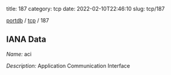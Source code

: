 title: 187
category: tcp
date: 2022-02-10T22:46:10
slug: tcp/187

[portdb](/) / [tcp](/category/tcp.html) / 187


## IANA Data

_Name:_ aci

_Description:_ Application Communication Interface


